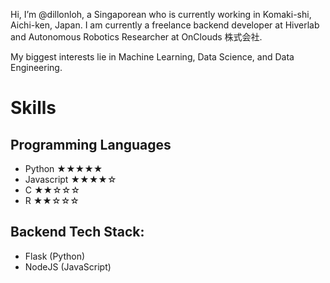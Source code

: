 Hi, I’m @dillonloh, a Singaporean who is currently working in Komaki-shi, Aichi-ken, Japan. 
I am currently a freelance backend developer at Hiverlab and Autonomous Robotics Researcher at OnClouds 株式会社.

My biggest interests lie in Machine Learning, Data Science, and Data Engineering.

# Skills

## Programming Languages

- Python  ★★★★★	
- Javascript ★★★★☆
- C ★★☆☆☆
- R ★★☆☆☆

## Backend Tech Stack:
- Flask (Python) 
- NodeJS (JavaScript)

<!---
dillonloh/dillonloh is a ✨ special ✨ repository because its `README.md` (this file) appears on your GitHub profile.
You can click the Preview link to take a look at your changes.
--->
